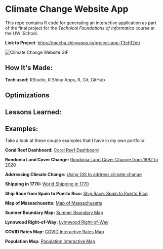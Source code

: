 # Climate Change Website App 
This repo contains R code for generating an interactive application as part of the final project
for the _Technical Foundations of Informatics_ course at the UW iSchool.

**Link to Project**: https://mecha.shinyapps.io/project-app-T3ch12et/

<img src="https://github.com/T3ch12et/git-lfs/blob/main/Climate%20Change%20Website.gif" img alt = "Climate Change Website GIF"/>

## How It's Made:

**Tech used:** RStudio, R Shiny Apps, R, Git, GitHub



## Optimizations



## Lessons Learned:



## Examples:
Take a look at these couple examples that I have in my own portfolio:

**Coral Reef Dashboard:** [Coral Reef Dashboard](https://github.com/T3ch12et/GIS-Data-Science-Portfolio/tree/main/ESRI-MOOC-GIS-for-Climate-Action/Coral-Reef-Dashboard)

**Rondonia Land Cover Change:** [Rondonia Land Cover Change from 1992 to 2020](https://github.com/T3ch12et/GIS-Data-Science-Portfolio/tree/main/ESRI-MOOC-GIS-for-Climate-Action/Rondonia-Land-Cover-Change)

**Addressing Climate Change:** [Using GIS to address climate change](https://github.com/T3ch12et/GIS-Data-Science-Portfolio/blob/main/ESRI-MOOC-GIS-for-Climate-Action/Addressing-Climate-Change/README.md)

**Shipping in 1770:** [World Shipping in 1770](https://github.com/T3ch12et/GIS-Data-Science-Portfolio/tree/main/ESRI-MOOC-Cartography/Shipping-in-1770)

**Ship Race from Spain to Puerto Rico:** [Ship Race: Spain to Puerto Rico](https://github.com/T3ch12et/GIS-Data-Science-Portfolio/tree/main/ESRI-MOOC-Cartography/Ship-Race-Spain-to-Puerto-Rico-1770)

**Map of Massachusetts:** [Map of Massachusetts](https://github.com/T3ch12et/GIS-Data-Science-Portfolio/tree/main/ESRI-MOOC-Cartography/Map-of-Massachusetts)

**Sumner Boundary Map:** [Sumner Boundary Map](https://github.com/T3ch12et/GIS-Data-Science-Portfolio/tree/main/Furtado-and-Associates-Projects/Sumner%20Boundary%20Map)

**Lynnwood Right-of-Way:** [Lynnwood Right-of-Way](https://github.com/T3ch12et/GIS-Data-Science-Portfolio/tree/main/Furtado-and-Associates-Projects/Lynnwood%20Right-of-Way)

**COVID Rates Map:** [COVID Interactive Rates Map](https://github.com/T3ch12et/GIS-Data-Science-Portfolio/tree/main/COVID-Interactive-Maps/COVID%20rates)

**Population Map:** [Population Interactive Map](https://github.com/T3ch12et/GIS-Data-Science-Portfolio/tree/main/Population-Interactive-Map)

